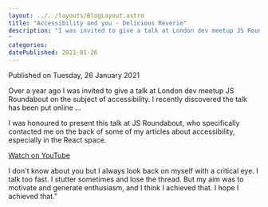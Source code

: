 ```yaml
---
layout: ../../layouts/BlogLayout.astro
title: "Accessibility and you - Delicious Reverie"
description: "I was invited to give a talk at London dev meetup JS Roundabout on the subject of accessibility. I recently discovered the talk has been put online ...
"
categories:
datePublished: 2021-01-26
---
```


Published on Tuesday, 26 January 2021

Over a year ago I was invited to give a talk at London dev meetup JS Roundabout on the subject of accessibility. I recently discovered the talk has been put online ...

I was honoured to present this talk at JS Roundabout, who specifically contacted me on the back of some of my articles about accessibility, especially in the React space.

[Watch on YouTube](https://www.youtube.com/watch?v=XdiIOd6wgMg&feature=emb_imp_woyt)

I don't know about you but I always look back on myself with a critical eye. I talk too fast. I stutter sometimes and lose the thread. But my aim was to motivate and generate enthusiasm, and I think I achieved that. I hope I achieved that."